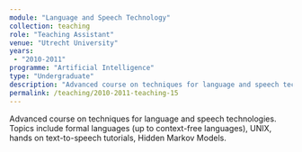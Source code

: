 ```yaml
---
module: "Language and Speech Technology"
collection: teaching
role: "Teaching Assistant"
venue: "Utrecht University"
years:
 - "2010-2011"
programme: "Artificial Intelligence"
type: "Undergraduate"
description: "Advanced course on techniques for language and speech technologies. Topics include formal languages (up to context-free languages), UNIX, hands on text-to-speech tutorials, Hidden Markov Models."
permalink: /teaching/2010-2011-teaching-15
---
```


Advanced course on techniques for language and speech technologies. Topics include formal languages (up to context-free languages), UNIX, hands on text-to-speech tutorials, Hidden Markov Models.
